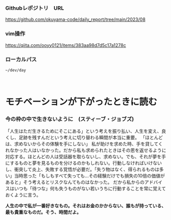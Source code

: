 ### Githubレポジトリ　URL
https://github.com/okuyama-code/daily_report/tree/main/2023/08

### vim操作　<br>
https://qiita.com/ooyy0121/items/383aa98d7d5c17a1278c

### ローカルパス
```
~/dev/day
```

<br>

# モチベーションが下がったときに読む
### 今の枠の中で生きないように　(スティーブ・ジョブズ)
「人生はただ生きるためにそこにある」という考えを振り払い、人生を変え、良くし、足跡を残すんだという考えに切り替わる瞬間が本当に重要。
「ほとんどは、求めないからその体験を手にしない」
私が助けを求めた時、手を貸してくれなかった人はいなかった。だから私も求められたときはその恩を返せるように対応する。ほとんどの人は受話器を取らないし、求めない。でも、それが夢を手にするものと夢を見るものを分けるのかもしれない。行動しなければいけないし、衝突して炎上、失敗する覚悟が必要だ。「失う物はなく、得られるものは多い」当時思った「もしもすべて失っても...その経験だけでも損失の10倍の価値があると」そう考えるとリスクなんてものはなかった。
だから私からのアドバイスはいつも「待つな」何も失うものがない若いうちに行動することを常に覚えておくように言う。<br>

**人生の中で私が一番好きなもの。それはお金のかからない、誰もが持っている、最も貴重なものだ。そう、時間だよ。**




